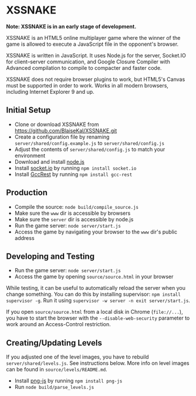 XSSNAKE
===
**Note: XSSNAKE is in an early stage of development.**

XSSNAKE is an HTML5 online multiplayer game where the winner of the game is
allowed to execute a JavaScript file in the opponent's browser.

XSSNAKE is written in JavaScript. It uses Node.js for the server, Socket.IO for
client–server communication, and Google Closure Compiler with Advanced
compilation to compile to compacter and faster code.

XSSNAKE does not require browser plugins to work, but HTML5's Canvas must be
supported in order to work. Works in all modern browsers, including
Internet Explorer 9 and up.

Initial Setup
---
 * Clone or download XSSNAKE from https://github.com/BlaiseKal/XSSNAKE.git
 * Create a configuration file by renaming `server/shared/config.example.js` to
   `server/shared/config.js`
 * Adjust the contents of `server/shared/config.js` to match your environment
 * Download and install [node.js](http://nodejs.org/)
 * Install [socket.io](https://npmjs.org/package/socket.io) by running
   `npm install socket.io`
 * Install [GccRest](https://github.com/BlaiseKal/GccRest) by running
   `npm install gcc-rest`

Production
---
 * Compile the source: `node build/compile_source.js`
 * Make sure the `www` dir is accessible by browsers
 * Make sure the `server` dir is accessible by node.js
 * Run the game server: `node server/start.js`
 * Access the game by navigating your browser to the `www` dir's public address

Developing and Testing
---
 * Run the game server: `node server/start.js`
 * Access the game by opening `source/source.html` in your browser

While testing, it can be useful to automatically reload the server when you
change something. You can do this by installing supervisor: `npm install
supervisor -g`. Run it using `supervisor -w server -n exit server/start.js`.

If you open `source/source.html` from a local disk in Chrome (`file://...`), you
have to start the browser with the `--disable-web-security` parameter to
work around an Access-Control restriction.

Creating/Updating Levels
---
If you adjusted one of the level images, you have to rebuild
`server/shared/levels.js`. See instructions below. More info on level images
can be found in `source/levels/README.md`.

 * Install [png-js](https://npmjs.org/package/png-js) by running
   `npm install png-js`
 * Run `node build/parse_levels.js`